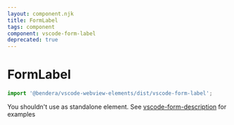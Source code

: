 ```yaml
---
layout: component.njk
title: FormLabel
tags: component
component: vscode-form-label
deprecated: true
---
```


# FormLabel

```typescript
import '@bendera/vscode-webview-elements/dist/vscode-form-label';
```

You shouldn't use as standalone element. See [vscode-form-description](https://bendera.github.io/vscode-webview-elements/components/vscode-form-label/) for examples
